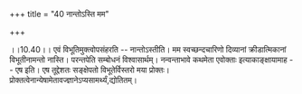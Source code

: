 +++
title = "40 नान्तोऽस्ति मम"

+++
  
  
।।10.40।। एवं विभूतिमुक्त्वोपसंहरति -- नान्तोऽस्तीति। मम स्वच्छन्दचारिणो
दिव्यानां क्रीडात्मिकानां विभूतीनामन्तो नास्ति। परन्तपेति सम्बोधनं
विश्वासार्थम्। नन्वन्ताभावे कथमेता एवोक्ताः इत्याकाङ्क्षायामाह -- एष
इति। एष तूद्देशतः सङ्क्षेपतो विभूतेर्विस्तरो मया प्रोक्तः।
प्रोक्तत्वेनान्येषामेतावज्ज्ञानेऽप्यसामर्थ्यं,द्योतितम्।  
  
